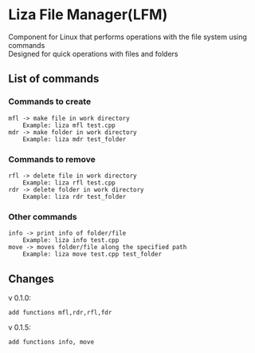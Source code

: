 # Liza File Manager(LFM) 

Component for Linux that performs operations with the file system using commands <br/>
Designed for quick operations with files and folders<br/>

## List of commands

### Commands to create
    mfl -> make file in work directory 
        Example: liza mfl test.cpp
    mdr -> make folder in work directory
        Example: liza mdr test_folder
### Commands to remove
    rfl -> delete file in work directory
        Example: liza rfl test.cpp
    rdr -> delete folder in work directory
        Example: liza rdr test_folder
### Other commands
    info -> print info of folder/file
        Example: liza info test.cpp
    move -> moves folder/file along the specified path
        Example: liza move test.cpp test_folder

## Сhanges

v 0.1.0:

    add functions mfl,rdr,rfl,fdr
v 0.1.5:

    add functions info, move